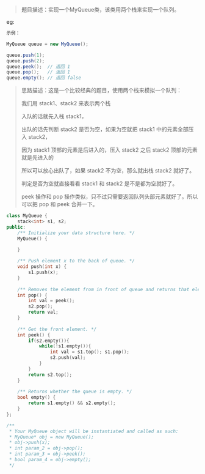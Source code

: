 > 题目描述：实现一个MyQueue类，该类用两个栈来实现一个队列。
>

eg:

```java
示例：

MyQueue queue = new MyQueue();

queue.push(1);
queue.push(2);
queue.peek();  // 返回 1
queue.pop();   // 返回 1
queue.empty(); // 返回 false
```

> 思路描述：这是一个比较经典的题目，使用两个栈来模拟一个队列：
>
> 我们用 stack1、stack2 来表示两个栈
>
> 入队的话就先入栈 stack1，
>
> 出队的话先判断 stack2 是否为空，如果为空就把 stack1 中的元素全部压入 stack2，
>
> 因为 stack1 顶部的元素是后进入的，压入 stack2 之后 stack2 顶部的元素就是先进入的
>
> 所以可以放心出队了，如果 stack2 不为空，那么就出栈 stack2 就好了。
>
> 判定是否为空就直接看看 stack1 和 stack2 是不是都为空就好了。
>
> peek 操作和 pop 操作类似，只不过只需要返回队列头部元素就好了。所以可以把 pop 和 peek 合并一下。

```C++
class MyQueue {
    stack<int> s1, s2;
public:
    /** Initialize your data structure here. */
    MyQueue() {

    }
    
    /** Push element x to the back of queue. */
    void push(int x) {
        s1.push(x);
    }
    
    /** Removes the element from in front of queue and returns that element. */
    int pop() {
        int val = peek();
        s2.pop();
        return val;
    }
    
    /** Get the front element. */
    int peek() {
        if(s2.empty()){
            while(!s1.empty()){
                int val = s1.top(); s1.pop();
                s2.push(val);
            }
        }
        return s2.top();
    }
    
    /** Returns whether the queue is empty. */
    bool empty() {
        return s1.empty() && s2.empty();
    }
};

/**
 * Your MyQueue object will be instantiated and called as such:
 * MyQueue* obj = new MyQueue();
 * obj->push(x);
 * int param_2 = obj->pop();
 * int param_3 = obj->peek();
 * bool param_4 = obj->empty();
 */
```

